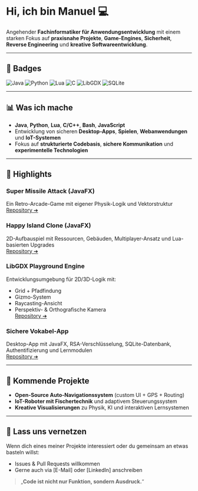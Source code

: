 # Hi, ich bin Manuel 💻

Angehender **Fachinformatiker für Anwendungsentwicklung** mit einem starken Fokus auf **praxisnahe Projekte**, **Game-Engines**, **Sicherheit**, **Reverse Engineering** und **kreative Softwareentwicklung**.

---

## 🏅 Badges

![Java](https://img.shields.io/badge/Java-ED8B00?style=for-the-badge&logo=java&logoColor=white)
![Python](https://img.shields.io/badge/Python-3776AB?style=for-the-badge&logo=python&logoColor=white)
![Lua](https://img.shields.io/badge/Lua-2C2D72?style=for-the-badge&logo=lua&logoColor=white)
![C](https://img.shields.io/badge/C-00599C?style=for-the-badge&logo=c&logoColor=white)
![LibGDX](https://img.shields.io/badge/LibGDX-000000?style=for-the-badge&logo=libgdx&logoColor=white)
![SQLite](https://img.shields.io/badge/SQLite-07405E?style=for-the-badge&logo=sqlite&logoColor=white)

---

## 📊 Was ich mache

- **Java**, **Python**, **Lua**, **C/C++**, **Bash**, **JavaScript**
- Entwicklung von sicheren **Desktop-Apps**, **Spielen**, **Webanwendungen** und **IoT-Systemen**
- Fokus auf **strukturierte Codebasis**, **sichere Kommunikation** und **experimentelle Technologien**

---

## 🌟 Highlights

### **Super Missile Attack** (JavaFX)
Ein Retro-Arcade-Game mit eigener Physik-Logik und Vektorstruktur  
[Repository ➔](https://github.com/dein-benutzername/super-missile-attack)

### **Happy Island Clone** (JavaFX)
2D-Aufbauspiel mit Ressourcen, Gebäuden, Multiplayer-Ansatz und Lua-basierten Upgrades  
[Repository ➔](https://github.com/dein-benutzername/happy-island-clone)

### **LibGDX Playground Engine**
Entwicklungsumgebung für 2D/3D-Logik mit:
- Grid + Pfadfindung
- Gizmo-System
- Raycasting-Ansicht
- Perspektiv- & Orthografische Kamera  
[Repository ➔](https://github.com/dein-benutzername/libgdx-playground)

### **Sichere Vokabel-App**
Desktop-App mit JavaFX, RSA-Verschlüsselung, SQLite-Datenbank, Authentifizierung und Lernmodulen  
[Repository ➔](https://github.com/dein-benutzername/secure-vocabulary-app)

---

## 🧬 Kommende Projekte

- **Open-Source Auto-Navigationssystem** (custom UI + GPS + Routing)
- **IoT-Roboter mit Fischertechnik** und adaptivem Steuerungssystem
- **Kreative Visualisierungen** zu Physik, KI und interaktiven Lernsystemen

---

## 💬 Lass uns vernetzen

Wenn dich eines meiner Projekte interessiert oder du gemeinsam an etwas basteln willst:
- Issues & Pull Requests willkommen
- Gerne auch via [E-Mail] oder [LinkedIn] anschreiben

> „**Code ist nicht nur Funktion, sondern Ausdruck.**“
